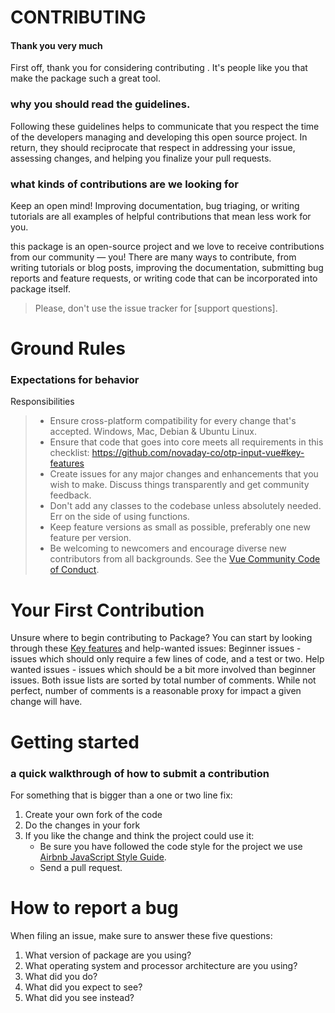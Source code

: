 # CONTRIBUTING

#### Thank you very much 

First off, thank you for considering contributing . It's people like you that make the package such a great tool.



###  why you should read the guidelines.

Following these guidelines helps to communicate that you respect the time of the developers managing and developing this open source project. In return, they should reciprocate that respect in addressing your issue, assessing changes, and helping you finalize your pull requests.


### what kinds of contributions are we looking for

Keep an open mind! Improving documentation, bug triaging, or writing tutorials are all examples of helpful contributions that mean less work for you.

this package is an open-source project and we love to receive contributions from our community — you! There are many ways to contribute, from writing tutorials or blog posts, improving the documentation, submitting bug reports and feature requests, or writing code that can be incorporated into package itself.

> Please, don't use the issue tracker for [support questions].

# Ground Rules
### Expectations for behavior 

 Responsibilities
> * Ensure cross-platform compatibility for every change that's accepted. Windows, Mac, Debian & Ubuntu Linux.
> * Ensure that code that goes into core meets all requirements in this checklist:
> https://github.com/novaday-co/otp-input-vue#key-features
> * Create issues for any major changes and enhancements that you wish to make. Discuss things transparently and get community feedback.
> * Don't add any classes to the codebase unless absolutely needed. Err on the side of using functions.
> * Keep feature versions as small as possible, preferably one new feature per version.
> * Be welcoming to newcomers and encourage diverse new contributors from all backgrounds. See the [Vue Community Code of Conduct](https://vuejs.org/about/coc.html).


# Your First Contribution

Unsure where to begin contributing to Package? You can start by looking through these [Key features](https://github.com/novaday-co/otp-input-vue#key-features) and help-wanted issues:
 Beginner issues - issues which should only require a few lines of code, and a test or two.
 Help wanted issues - issues which should be a bit more involved than beginner issues.
Both issue lists are sorted by total number of comments. While not perfect, number of comments is a reasonable proxy for impact a given change will have.




# Getting started
### a quick walkthrough of how to submit a contribution
For something that is bigger than a one or two line fix:

1. Create your own fork of the code
2. Do the changes in your fork
3. If you like the change and think the project could use it:
    * Be sure you have followed the code style for the project we use [Airbnb JavaScript Style Guide](https://github.com/airbnb/javascript).
    * Send a pull request.



# How to report a bug

 When filing an issue, make sure to answer these five questions:

 1. What version of package are you using?
 2. What operating system and processor architecture are you using?
 3. What did you do?
 4. What did you expect to see?
 5. What did you see instead?



